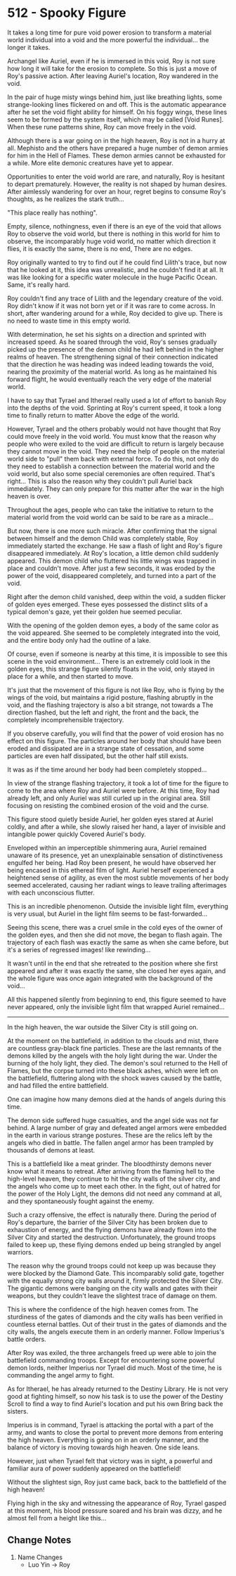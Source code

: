# 512 - Spooky Figure

It takes a long time for pure void power erosion to transform a material world individual into a void and the more powerful the individual... the longer it takes.

Archangel like Auriel, even if he is immersed in this void, Roy is not sure how long it will take for the erosion to complete. So this is just a move of Roy's passive action. After leaving Auriel's location, Roy wandered in the void.

In the pair of huge misty wings behind him, just like breathing lights, some strange-looking lines flickered on and off. This is the automatic appearance after he set the void flight ability for himself. On his foggy wings, these lines seem to be formed by the system itself, which may be called [Void Runes]. When these rune patterns shine, Roy can move freely in the void.

Although there is a war going on in the high heaven, Roy is not in a hurry at all. Mephisto and the others have prepared a huge number of demon armies for him in the Hell of Flames. These demon armies cannot be exhausted for a while. More elite demonic creatures have yet to appear.

Opportunities to enter the void world are rare, and naturally, Roy is hesitant to depart prematurely. However, the reality is not shaped by human desires. After aimlessly wandering for over an hour, regret begins to consume Roy's thoughts, as he realizes the stark truth...

"This place really has nothing".

Empty, silence, nothingness, even if there is an eye of the void that allows Roy to observe the void world, but there is nothing in this world for him to observe, the incomparably huge void world, no matter which direction it flies, it is exactly the same, there is no end, There are no edges.

Roy originally wanted to try to find out if he could find Lilith's trace, but now that he looked at it, this idea was unrealistic, and he couldn't find it at all. It was like looking for a specific water molecule in the huge Pacific Ocean. Same, it's really hard.

Roy couldn't find any trace of Lilith and the legendary creature of the void. Roy didn't know if it was not born yet or if it was rare to come across. In short, after wandering around for a while, Roy decided to give up. There is no need to waste time in this empty world.

With determination, he set his sights on a direction and sprinted with increased speed. As he soared through the void, Roy's senses gradually picked up the presence of the demon child he had left behind in the higher realms of heaven. The strengthening signal of their connection indicated that the direction he was heading was indeed leading towards the void, nearing the proximity of the material world. As long as he maintained his forward flight, he would eventually reach the very edge of the material world.

I have to say that Tyrael and Itherael really used a lot of effort to banish Roy into the depths of the void. Sprinting at Roy's current speed, it took a long time to finally return to matter Above the edge of the world.

However, Tyrael and the others probably would not have thought that Roy could move freely in the void world. You must know that the reason why people who were exiled to the void are difficult to return is largely because they cannot move in the void. They need the help of people on the material world side to "pull" them back with external force. To do this, not only do they need to establish a connection between the material world and the void world, but also some special ceremonies are often required. That's right... This is also the reason why they couldn't pull Auriel back immediately. They can only prepare for this matter after the war in the high heaven is over.

Throughout the ages, people who can take the initiative to return to the material world from the void world can be said to be rare as a miracle...

But now, there is one more such miracle. After confirming that the signal between himself and the demon Child was completely stable, Roy immediately started the exchange. He saw a flash of light and Roy's figure disappeared immediately. At Roy's location, a little demon child suddenly appeared. This demon child who fluttered his little wings was trapped in place and couldn't move. After just a few seconds, it was eroded by the power of the void, disappeared completely, and turned into a part of the void.

Right after the demon child vanished, deep within the void, a sudden flicker of golden eyes emerged. These eyes possessed the distinct slits of a typical demon's gaze, yet their golden hue seemed peculiar.

With the opening of the golden demon eyes, a body of the same color as the void appeared. She seemed to be completely integrated into the void, and the entire body only had the outline of a lake.

Of course, even if someone is nearby at this time, it is impossible to see this scene in the void environment... There is an extremely cold look in the golden eyes, this strange figure silently floats in the void, only stayed in place for a while, and then started to move.

It's just that the movement of this figure is not like Roy, who is flying by the wings of the void, but maintains a rigid posture, flashing abruptly in the void, and the flashing trajectory is also a bit strange, not towards a The direction flashed, but the left and right, the front and the back, the completely incomprehensible trajectory.

If you observe carefully, you will find that the power of void erosion has no effect on this figure. The particles around her body that should have been eroded and dissipated are in a strange state of cessation, and some particles are even half dissipated, but the other half still exists.

It was as if the time around her body had been completely stopped...

In view of the strange flashing trajectory, it took a lot of time for the figure to come to the area where Roy and Auriel were before. At this time, Roy had already left, and only Auriel was still curled up in the original area. Still focusing on resisting the combined erosion of the void and the curse.

This figure stood quietly beside Auriel, her golden eyes stared at Auriel coldly, and after a while, she slowly raised her hand, a layer of invisible and intangible power quickly Covered Auriel's body.

Enveloped within an imperceptible shimmering aura, Auriel remained unaware of its presence, yet an unexplainable sensation of distinctiveness engulfed her being. Had Roy been present, he would have observed her being encased in this ethereal film of light. Auriel herself experienced a heightened sense of agility, as even the most subtle movements of her body seemed accelerated, causing her radiant wings to leave trailing afterimages with each unconscious flutter.

This is an incredible phenomenon. Outside the invisible light film, everything is very usual, but Auriel in the light film seems to be fast-forwarded...

Seeing this scene, there was a cruel smile in the cold eyes of the owner of the golden eyes, and then she did not move, the began to flash again. The trajectory of each flash was exactly the same as when she came before, but it's a series of regressed images! like rewinding...

It wasn't until in the end that she retreated to the position where she first appeared and after it was exactly the same, she closed her eyes again, and the whole figure was once again integrated with the background of the void...

All this happened silently from beginning to end, this figure seemed to have never appeared, only the invisible light film that wrapped Auriel remained...

***

In the high heaven, the war outside the Silver City is still going on.

At the moment on the battlefield, in addition to the clouds and mist, there are countless gray-black fine particles. These are the last remnants of the demons killed by the angels with the holy light during the war. Under the burning of the holy light, they died. The demon's soul returned to the Hell of Flames, but the corpse turned into these black ashes, which were left on the battlefield, fluttering along with the shock waves caused by the battle, and had filled the entire battlefield.

One can imagine how many demons died at the hands of angels during this time.

The demon side suffered huge casualties, and the angel side was not far behind. A large number of gray and defeated angel armors were embedded in the earth in various strange postures. These are the relics left by the angels who died in battle. The fallen angel armor has been trampled by thousands of demons at least.

This is a battlefield like a meat grinder. The bloodthirsty demons never know what it means to retreat. After arriving from the flaming hell to the high-level heaven, they continue to hit the city walls of the silver city, and the angels who come up to meet each other. In the fight, out of hatred for the power of the Holy Light, the demons did not need any command at all, and they spontaneously fought against the enemy.

Such a crazy offensive, the effect is naturally there. During the period of Roy's departure, the barrier of the Silver City has been broken due to exhaustion of energy, and the flying demons have already flown into the Silver City and started the destruction. Unfortunately, the ground troops failed to keep up, these flying demons ended up being strangled by angel warriors.

The reason why the ground troops could not keep up was because they were blocked by the Diamond Gate. This incomparably solid gate, together with the equally strong city walls around it, firmly protected the Silver City. The gigantic demons were banging on the city walls and gates with their weapons, but they couldn't leave the slightest trace of damage on them.

This is where the confidence of the high heaven comes from. The sturdiness of the gates of diamonds and the city walls has been verified in countless eternal battles. Out of their trust in the gates of diamonds and the city walls, the angels execute them in an orderly manner. Follow Imperius's battle orders.

After Roy was exiled, the three archangels freed up were able to join the battlefield commanding troops. Except for encountering some powerful demon lords, neither Imperius nor Tyrael did much. Most of the time, he is commanding the angel army to fight.

As for Itherael, he has already returned to the Destiny Library. He is not very good at fighting himself, so now his task is to use the power of the Destiny Scroll to find a way to find Auriel's location and put his own Bring back the sisters.

Imperius is in command, Tyrael is attacking the portal with a part of the army, and wants to close the portal to prevent more demons from entering the high heaven. Everything is going on in an orderly manner, and the balance of victory is moving towards high heaven. One side leans.

However, just when Tyrael felt that victory was in sight, a powerful and familiar aura of power suddenly appeared on the battlefield!

Without the slightest sign, Roy just came back, back to the battlefield of the high heaven!

Flying high in the sky and witnessing the appearance of Roy, Tyrael gasped at this moment, his blood pressure soared and his brain was dizzy, and he almost fell from a height like this...

## Change Notes

1. Name Changes
   - Luo Yin -> Roy
